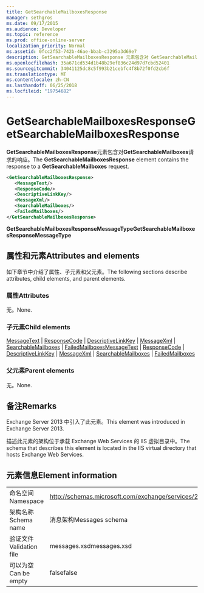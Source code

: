 ```yaml
---
title: GetSearchableMailboxesResponse
manager: sethgros
ms.date: 09/17/2015
ms.audience: Developer
ms.topic: reference
ms.prod: office-online-server
localization_priority: Normal
ms.assetid: 0fcc2f53-742b-46ae-bbab-c3295a3d69e7
description: GetSearchableMailboxesResponse 元素包含对 GetSearchableMailboxes 请求的响应。
ms.openlocfilehash: 35a671cd534d1b48b29ef836c24d97d7cbd52401
ms.sourcegitcommit: 34041125dc8c5f993b21cebfc4f8b72f0fd2cb6f
ms.translationtype: MT
ms.contentlocale: zh-CN
ms.lasthandoff: 06/25/2018
ms.locfileid: "19754682"
---
```

# <a name="getsearchablemailboxesresponse"></a><span data-ttu-id="6cfc7-103">GetSearchableMailboxesResponse</span><span class="sxs-lookup"><span data-stu-id="6cfc7-103">GetSearchableMailboxesResponse</span></span>

<span data-ttu-id="6cfc7-104">**GetSearchableMailboxesResponse**元素包含对**GetSearchableMailboxes**请求的响应。</span><span class="sxs-lookup"><span data-stu-id="6cfc7-104">The **GetSearchableMailboxesResponse** element contains the response to a **GetSearchableMailboxes** request.</span></span> 
  
```XML
<GetSearchableMailboxesResponse>
   <MessageText/>
   <ResponseCode/>
   <DescriptiveLinkKey/>
   <MessageXml/>
   <SearchableMailboxes/>
   <FailedMailboxes/>
</GetSearchableMailboxesResponse>
```

 <span data-ttu-id="6cfc7-105">**GetSearchableMailboxesResponseMessageType**</span><span class="sxs-lookup"><span data-stu-id="6cfc7-105">**GetSearchableMailboxesResponseMessageType**</span></span>
## <a name="attributes-and-elements"></a><span data-ttu-id="6cfc7-106">属性和元素</span><span class="sxs-lookup"><span data-stu-id="6cfc7-106">Attributes and elements</span></span>

<span data-ttu-id="6cfc7-107">如下章节中介绍了属性、子元素和父元素。</span><span class="sxs-lookup"><span data-stu-id="6cfc7-107">The following sections describe attributes, child elements, and parent elements.</span></span>
  
### <a name="attributes"></a><span data-ttu-id="6cfc7-108">属性</span><span class="sxs-lookup"><span data-stu-id="6cfc7-108">Attributes</span></span>

<span data-ttu-id="6cfc7-109">无。</span><span class="sxs-lookup"><span data-stu-id="6cfc7-109">None.</span></span>
  
### <a name="child-elements"></a><span data-ttu-id="6cfc7-110">子元素</span><span class="sxs-lookup"><span data-stu-id="6cfc7-110">Child elements</span></span>

<span data-ttu-id="6cfc7-111">[MessageText](messagetext.md) | [ResponseCode](responsecode.md) | [DescriptiveLinkKey](descriptivelinkkey.md) | [MessageXml](messagexml.md) | [SearchableMailboxes](searchablemailboxes.md) | [FailedMailboxes](failedmailboxes.md)</span><span class="sxs-lookup"><span data-stu-id="6cfc7-111">[MessageText](messagetext.md) | [ResponseCode](responsecode.md) | [DescriptiveLinkKey](descriptivelinkkey.md) | [MessageXml](messagexml.md) | [SearchableMailboxes](searchablemailboxes.md) | [FailedMailboxes](failedmailboxes.md)</span></span>
  
### <a name="parent-elements"></a><span data-ttu-id="6cfc7-112">父元素</span><span class="sxs-lookup"><span data-stu-id="6cfc7-112">Parent elements</span></span>

<span data-ttu-id="6cfc7-113">无。</span><span class="sxs-lookup"><span data-stu-id="6cfc7-113">None.</span></span>
  
## <a name="remarks"></a><span data-ttu-id="6cfc7-114">备注</span><span class="sxs-lookup"><span data-stu-id="6cfc7-114">Remarks</span></span>

<span data-ttu-id="6cfc7-115">Exchange Server 2013 中引入了此元素。</span><span class="sxs-lookup"><span data-stu-id="6cfc7-115">This element was introduced in Exchange Server 2013.</span></span>
  
<span data-ttu-id="6cfc7-116">描述此元素的架构位于承载 Exchange Web Services 的 IIS 虚拟目录中。</span><span class="sxs-lookup"><span data-stu-id="6cfc7-116">The schema that describes this element is located in the IIS virtual directory that hosts Exchange Web Services.</span></span>
  
## <a name="element-information"></a><span data-ttu-id="6cfc7-117">元素信息</span><span class="sxs-lookup"><span data-stu-id="6cfc7-117">Element information</span></span>

|||
|:-----|:-----|
|<span data-ttu-id="6cfc7-118">命名空间</span><span class="sxs-lookup"><span data-stu-id="6cfc7-118">Namespace</span></span>  <br/> |http://schemas.microsoft.com/exchange/services/2006/messages  <br/> |
|<span data-ttu-id="6cfc7-119">架构名称</span><span class="sxs-lookup"><span data-stu-id="6cfc7-119">Schema name</span></span>  <br/> |<span data-ttu-id="6cfc7-120">消息架构</span><span class="sxs-lookup"><span data-stu-id="6cfc7-120">Messages schema</span></span>  <br/> |
|<span data-ttu-id="6cfc7-121">验证文件</span><span class="sxs-lookup"><span data-stu-id="6cfc7-121">Validation file</span></span>  <br/> |<span data-ttu-id="6cfc7-122">messages.xsd</span><span class="sxs-lookup"><span data-stu-id="6cfc7-122">messages.xsd</span></span>  <br/> |
|<span data-ttu-id="6cfc7-123">可以为空</span><span class="sxs-lookup"><span data-stu-id="6cfc7-123">Can be empty</span></span>  <br/> |<span data-ttu-id="6cfc7-124">false</span><span class="sxs-lookup"><span data-stu-id="6cfc7-124">false</span></span>  <br/> |
   

